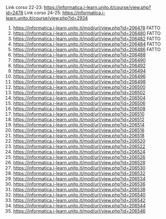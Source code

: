 Link corso 22-23: https://informatica.i-learn.unito.it/course/view.php?id=2478
Link corso 24-25: https://informatica.i-learn.unito.it/course/view.php?id=2934
1. https://informatica.i-learn.unito.it/mod/url/view.php?id=206478 FATTO
2. https://informatica.i-learn.unito.it/mod/url/view.php?id=206480 FATTO
3. https://informatica.i-learn.unito.it/mod/url/view.php?id=206482 FATTO
4. https://informatica.i-learn.unito.it/mod/url/view.php?id=206484 FATTO
5. https://informatica.i-learn.unito.it/mod/url/view.php?id=206486 FATTO
6. https://informatica.i-learn.unito.it/mod/url/view.php?id=206488
7. https://informatica.i-learn.unito.it/mod/url/view.php?id=206490
8. https://informatica.i-learn.unito.it/mod/url/view.php?id=206492
9. https://informatica.i-learn.unito.it/mod/url/view.php?id=206494
10. https://informatica.i-learn.unito.it/mod/url/view.php?id=206496
11. https://informatica.i-learn.unito.it/mod/url/view.php?id=206498
12. https://informatica.i-learn.unito.it/mod/url/view.php?id=206500
13. https://informatica.i-learn.unito.it/mod/url/view.php?id=206502
14. https://informatica.i-learn.unito.it/mod/url/view.php?id=206504
15. https://informatica.i-learn.unito.it/mod/url/view.php?id=206506
16. https://informatica.i-learn.unito.it/mod/url/view.php?id=206508
17. https://informatica.i-learn.unito.it/mod/url/view.php?id=206510
18. https://informatica.i-learn.unito.it/mod/url/view.php?id=206512
19. https://informatica.i-learn.unito.it/mod/url/view.php?id=206514
20. https://informatica.i-learn.unito.it/mod/url/view.php?id=206516
21. https://informatica.i-learn.unito.it/mod/url/view.php?id=206518
22. https://informatica.i-learn.unito.it/mod/url/view.php?id=206520
23. https://informatica.i-learn.unito.it/mod/url/view.php?id=206522
24. https://informatica.i-learn.unito.it/mod/url/view.php?id=206524
25. https://informatica.i-learn.unito.it/mod/url/view.php?id=206526
26. https://informatica.i-learn.unito.it/mod/url/view.php?id=206528
27. https://informatica.i-learn.unito.it/mod/url/view.php?id=206530
28. https://informatica.i-learn.unito.it/mod/url/view.php?id=206532
29. https://informatica.i-learn.unito.it/mod/url/view.php?id=206534
30. https://informatica.i-learn.unito.it/mod/url/view.php?id=206536
31. https://informatica.i-learn.unito.it/mod/url/view.php?id=206538
32. https://informatica.i-learn.unito.it/mod/url/view.php?id=206540
33. https://informatica.i-learn.unito.it/mod/url/view.php?id=206542
34. https://informatica.i-learn.unito.it/mod/url/view.php?id=206544
35. https://informatica.i-learn.unito.it/mod/url/view.php?id=206546